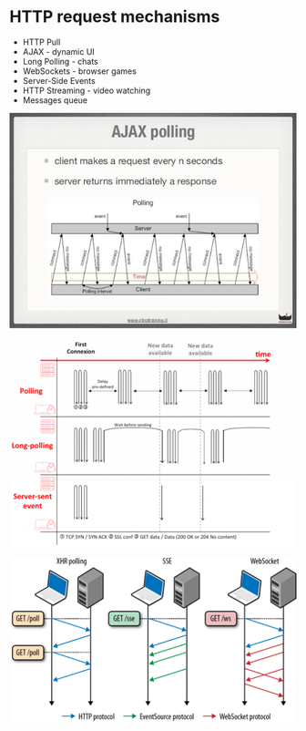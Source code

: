 # HTTP request mechanisms

* HTTP Pull
* AJAX - dynamic UI
* Long Polling - chats
* WebSockets - browser games
* Server-Side Events
* HTTP Streaming - video watching
* Messages queue



![](<../.gitbook/assets/image (5).png>)

![](<./../.gitbook/assets/image (15).png>)

![](<./../.gitbook/assets/image (11).png>)
